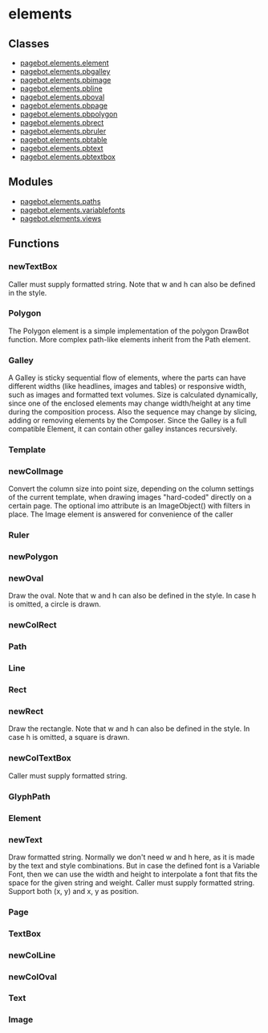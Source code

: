 # elements

## Classes

* [pagebot.elements.element](pagebot.elements.element)
* [pagebot.elements.pbgalley](pagebot.elements.pbgalley)
* [pagebot.elements.pbimage](pagebot.elements.pbimage)
* [pagebot.elements.pbline](pagebot.elements.pbline)
* [pagebot.elements.pboval](pagebot.elements.pboval)
* [pagebot.elements.pbpage](pagebot.elements.pbpage)
* [pagebot.elements.pbpolygon](pagebot.elements.pbpolygon)
* [pagebot.elements.pbrect](pagebot.elements.pbrect)
* [pagebot.elements.pbruler](pagebot.elements.pbruler)
* [pagebot.elements.pbtable](pagebot.elements.pbtable)
* [pagebot.elements.pbtext](pagebot.elements.pbtext)
* [pagebot.elements.pbtextbox](pagebot.elements.pbtextbox)

## Modules

* [pagebot.elements.paths](pagebot.elements.paths)
* [pagebot.elements.variablefonts](pagebot.elements.variablefonts)
* [pagebot.elements.views](pagebot.elements.views)

## Functions

### newTextBox
Caller must supply formatted string. Note that w and h can also be defined in the style.
### Polygon
The Polygon element is a simple implementation of the polygon DrawBot function.
More complex path-like elements inherit from the Path element.
### Galley
A Galley is sticky sequential flow of elements, where the parts can have
different widths (like headlines, images and tables) or responsive width, such as images
and formatted text volumes. Size is calculated dynamically, since one of the enclosed
elements may change width/height at any time during the composition process.
Also the sequence may change by slicing, adding or removing elements by the Composer.
Since the Galley is a full compatible Element, it can contain other galley instances
recursively.
### Template
### newColImage
Convert the column size into point size, depending on the column settings of the 
current template, when drawing images "hard-coded" directly on a certain page.
The optional imo attribute is an ImageObject() with filters in place. 
The Image element is answered for convenience of the caller
### Ruler
### newPolygon
### newOval
Draw the oval. Note that w and h can also be defined in the style. In case h is omitted,
a circle is drawn.
### newColRect
### Path
### Line
### Rect
### newRect
Draw the rectangle. Note that w and h can also be defined in the style. In case h is omitted,
a square is drawn.
### newColTextBox
Caller must supply formatted string.
### GlyphPath
### Element
### newText
Draw formatted string. Normally we don't need w and h here, as it is made by the text and 
style combinations. But in case the defined font is a Variable Font, then we can use the
width and height to interpolate a font that fits the space for the given string and weight.
Caller must supply formatted string. Support both (x, y) and x, y as position.
### Page
### TextBox
### newColLine
### newColOval
### Text
### Image
